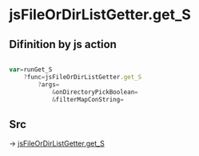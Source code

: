 # jsFileOrDirListGetter.get_S

## Difinition by js action

```js.js

var=runGet_S
	?func=jsFileOrDirListGetter.get_S
		?args=
			&onDirectoryPickBoolean=
			&filterMapConString=
```

## Src

-> [jsFileOrDirListGetter.get_S](https://github.com/puutaro/CommandClick/blob/master/app/src/main/java/com/puutaro/commandclick/fragment_lib/terminal_fragment/js_interface/toolbar/JsFileOrDirListGetter.kt#L31)


